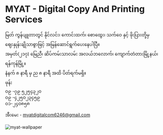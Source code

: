 # MYAT - Digital Copy And Printing Services        

   မြတ် ကွန်ပျူတာတွင် နိုင်လင်း၊ ကောင်းထက်၊ စောထွေး၊ သက်ဝေ နှင့် ဖိုးပြားတို့မှ ဈေးနှုန်းချိုသာစွာဖြင့် အမြန်ဆောင်ရွက်ပေးနေပါပြီ။       
   အမှတ်(၂၁၇) မြေညီ၊ ဆိပ်ကမ်းသာလမ်း အလယ်ဘလောက်၊ ကျောက်တံတားမြို့နယ်၊ ရန်ကုန်မြို့။          
   နံနက် ၈ နာရီ မှ ည ၈ နာရီ အထိ ပိတ်ရက်မရှိ။         
   ဖုန်း         
၀၉ -၇၉ ၅၂၅၄၃၂၀         
၀၉ -၄၂၅၀၂၃၄၅၉         
၀၁-၂၄၀၈၅၈         

အီးမေး - myatdigitalcom6246@gmail.com       


![myat-wallpaper](docs/wallpaper.png) 
